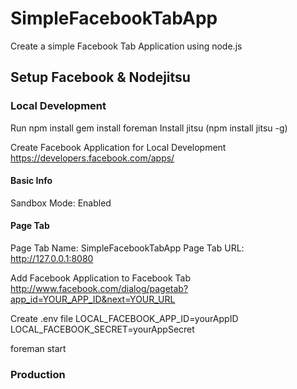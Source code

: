 SimpleFacebookTabApp
====================
Create a simple Facebook Tab Application using node.js

Setup Facebook & Nodejitsu
-----------------------

### Local Development
Run npm install
gem install foreman
Install jitsu (npm install jitsu -g)

Create Facebook Application for Local Development https://developers.facebook.com/apps/
#### Basic Info
Sandbox Mode: Enabled
#### Page Tab
Page Tab Name: SimpleFacebookTabApp
Page Tab URL: http://127.0.0.1:8080

Add Facebook Application to Facebook Tab
    http://www.facebook.com/dialog/pagetab?app_id=YOUR_APP_ID&next=YOUR_URL

Create .env file
    LOCAL_FACEBOOK_APP_ID=yourAppID
    LOCAL_FACEBOOK_SECRET=yourAppSecret

foreman start

### Production